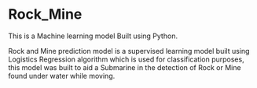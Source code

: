 # Rock_Mine
This is a Machine learning model Built using Python.


Rock and Mine prediction model is a supervised learning model built using Logistics Regression algorithm which is used for classification purposes,
this model was built to aid a Submarine in the detection of Rock or Mine found under water while moving.


